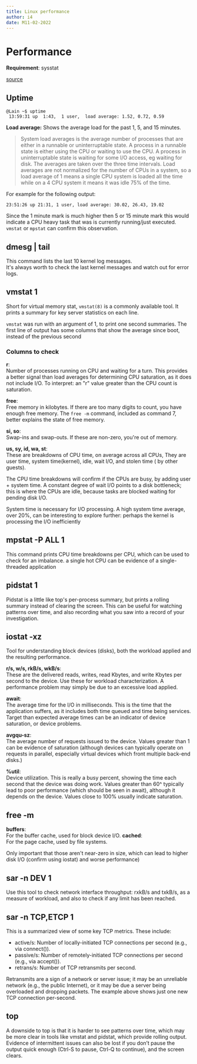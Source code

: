 ```yaml
---
title: Linux performance 
author: i4
date: M11-02-2022
---
```


# Performance
**Requirement**: sysstat

[source](https://netflixtechblog.com/netflix-at-velocity-2015-linux-performance-tools-51964ddb81cf)

## Uptime
```
@Lain ~$ uptime
 13:59:31 up  1:43,  1 user,  load average: 1.52, 0.72, 0.59
```

**Load average:** Shows the average load for the past 1, 5, and 15 minutes.

> System load averages is the average number of processes that are either in a runnable or uninterruptable state.  A process in a runnable state is either using the CPU  or
> waiting  to  use  the CPU.  A process in uninterruptable state is waiting for some I/O access, eg waiting for disk.  The averages are taken over the three time intervals.
> Load averages are not normalized for the number of CPUs in a system, so a load average of 1 means a single CPU system is loaded all the time while on a 4  CPU  system  it
> means it was idle 75% of the time.

For example for the following output:
```
23:51:26 up 21:31, 1 user, load average: 30.02, 26.43, 19.02
```
Since the 1 minute mark is much higher then 5 or 15 minute mark this would indicate a CPU heavy task that was is currently running/just executed.  
``vmstat`` or ``mpstat`` can confirm this observation.

## dmesg | tail
This command lists the last 10 kernel log messages.  
It's always worth to check the last kernel messages and watch out for error logs.

## vmstat 1
Short for virtual memory stat, ``vmstat(8)`` is a commonly available tool. It prints a summary for key server statistics on each line.  

``vmstat`` was run with an argument of 1, to print one second summaries. The first line of output has some columns that show the average since boot, instead of the previous second 

### Columns to check
**r**:  
Number of processes running on CPU and waiting for a turn. This provides a better signal than load averages for determining CPU saturation, as it does not include I/O. To interpret: an "r" value greater than the CPU count is saturation.

**free**:  
Free memory in kilobytes. If there are too many digits to count, you have enough free memory. The ``free -m`` command, included as command 7, better explains the state of free memory.

**si, so**:  
Swap-ins and swap-outs. If these are non-zero, you're out of memory.

**us, sy, id, wa, st**:  
These are breakdowns of CPU time, on average across all CPUs, They are user time, system time(kernel), idle, wait I/O, and stolen time ( by other guests).

The CPU time breakdowns will confirm if the CPUs are busy, by adding user + system time. A constant degree of wait I/O points to a disk bottleneck; this is where the CPUs are idle, because tasks are blocked waiting for pending disk I/O.

System time is necessary for I/O processing. A high system time average, over 20%, can be interesting to explore further: perhaps the kernel is processing the I/O inefficiently


## mpstat -P ALL 1
This command prints CPU time breakdowns per CPU, which can be used to check for an imbalance. a single hot CPU can be evidence of a single-threaded application

## pidstat 1
Pidstat is a little like top's per-process summary, but prints a rolling summary instead of clearing the screen. This can be useful for watching patterns over time, and also recording what you saw into a record of your investigation.


## iostat -xz
Tool for understanding block devices (disks), both the workload applied and the resulting performance.

**r/s, w/s, rkB/s, wkB/s**:  
These are the delivered reads, writes, read Kbytes, and write Kbytes per second to the device. Use these for workload characterization. A performance problem may simply be due to an excessive load applied.

**await**:  
The average time for the I/O in milliseconds. This is the time that the application suffers, as it includes both time queued and time being services. Target than expected average times can be an indicator of device saturation, or device problems.

**avgqu-sz**:  
The average number of requests issued to the device. Values greater than 1 can be evidence of saturation (although devices can typically operate on requests in parallel, especially virtual devices which front multiple back-end disks.)

**%util**:  
Device utilization. This is really a busy percent, showing the time each second that the device was doing work. Values greater than 60^ typically lead to poor performance (which should be seen in await), although it depends on the device. Values close to 100% usually indicate saturation.

## free -m
**buffers**:  
For the buffer cache, used for block device I/O.
**cached**:  
For the page cache, used by file systems.


Only important that those aren't near-zero in size, which can lead to higher disk I/O (confirm using iostat) and worse performance)

## sar -n DEV 1
Use this tool to check network interface throughput: rxkB/s and txkB/s, as a measure of workload, and also to check if any limit has been reached.

## sar -n TCP,ETCP 1
This is a summarized view of some key TCP metrics. These include:

* active/s: Number of locally-initiated TCP connections per second (e.g., via connect()).
* passive/s: Number of remotely-initiated TCP connections per second (e.g., via accept()).
* retrans/s: Number of TCP retransmits per second.

Retransmits are a sign of a network or server issue; it may be an unreliable network (e.g., the public Internet), or it may be due a server being overloaded and dropping packets. The example above shows just one new TCP connection per-second.

## top
A downside to top is that it is harder to see patterns over time, which may be more clear in tools like vmstat and pidstat, which provide rolling output. Evidence of intermittent issues can also be lost if you don’t pause the output quick enough (Ctrl-S to pause, Ctrl-Q to continue), and the screen clears.



